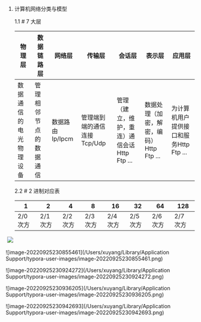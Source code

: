 1. 计算机网络分类与模型 

   1.1   # 7 大层

   | 物理层                 | 数据链路层             | 网络层          | 传输层                      | 会话层                                         | 表示层                                   | 应用层                                 |
   | ---------------------- | ---------------------- | --------------- | --------------------------- | ---------------------------------------------- | ---------------------------------------- | -------------------------------------- |
   | 数据通信的电光物理设备 | 管理相邻节点的数据通信 | 数据路由Ip/Ipcm | 管理端到端的通信连接Tcp/Udp | 管理（建立，维护，重连）通信会话  Http Ftp ... | 数据处理（加密，解密，编码）Http Ftp ... | 为计算机用户提供接口和服务Http Ftp ... |

   2.2 # 2 进制对应表

   | 1        | 2        | 4        | 8        | 16       | 32       | 64       | 128      |
   | -------- | -------- | -------- | -------- | -------- | -------- | -------- | -------- |
   | 2/0 次方 | 2/1 次方 | 2/2 次方 | 2/3 次方 | 2/4 次方 | 2/5 次方 | 2/6 次方 | 2/7 次方 |

​		![](/Users/xuyang/Documents/md/StudyNetword/189651663942893_.pic.jpg)

![image-20220925230855461](/Users/xuyang/Library/Application Support/typora-user-images/image-20220925230855461.png)

![image-20220925230924272](/Users/xuyang/Library/Application Support/typora-user-images/image-20220925230924272.png)

![image-20220925230936205](/Users/xuyang/Library/Application Support/typora-user-images/image-20220925230936205.png)

![image-20220925230942693](/Users/xuyang/Library/Application Support/typora-user-images/image-20220925230942693.png)
